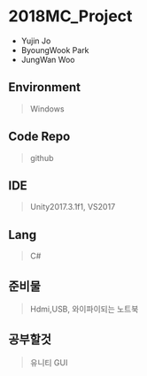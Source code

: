 # 2018MC_Project

* Yujin Jo
* ByoungWook Park
* JungWan Woo

## Environment
> Windows
## Code Repo
> github

## IDE
> Unity2017.3.1f1, VS2017

## Lang
> C#

## 준비물
> Hdmi,USB, 와이파이되는 노트북

## 공부할것
> 유니티 GUI
